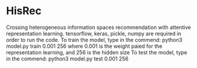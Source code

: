 # HisRec
Crossing heterogeneous information spaces recommendation with attentive representation learning.
tensorflow, keras, pickle, numpy are required in order to run the code. 
To train the model, type in the commend:
python3 model.py train 0.001 256
where 0.001 is the weight paied for the representation learning, and 256 is the hidden size
To test the model, type in the commend:
python3 model.py test 0.001 256
